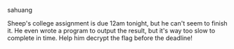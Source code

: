 sahuang

Sheep's college assignment is due 12am tonight, but he can't seem to finish it. He even wrote a program to output the result, but it's way too slow to complete in time. Help him decrypt the flag before the deadline!

